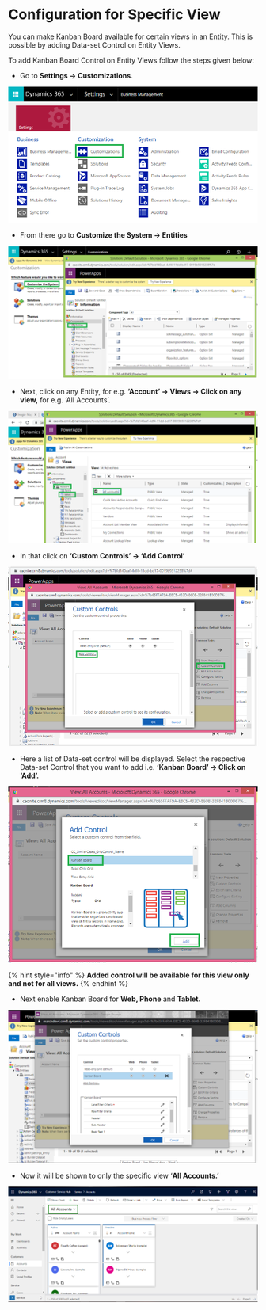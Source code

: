# Configuration for Specific View

You can make Kanban Board available for certain views in an Entity. This is possible by adding Data-set Control on Entity Views.

To add Kanban Board Control on Entity Views follow the steps given below:

* Go to **Settings -> Customizations**.

![](<../../.gitbook/assets/1 (294).png>)

* &#x20;From there go to **Customize the System -> Entities**

![](<../../.gitbook/assets/2 (12).png>)

* Next, click on any Entity, for e.g. **‘Account’ -> Views -> Click on any view,** for e.g. ‘All Accounts’.

![](<../../.gitbook/assets/3 (5).png>)

* In that click on **‘Custom Controls’ -> ‘Add Control’**

![](../../.gitbook/assets/4.png)

* Here a list of Data-set control will be displayed. Select the respective Data-set Control that you want to add i.e. **‘Kanban Board’ -> Click on ‘Add’.**

![](<../../.gitbook/assets/5 (12).png>)

{% hint style="info" %}
**Added control will be available for this view only and not for all views.**
{% endhint %}

* Next enable Kanban Board for **Web, Phone** and **Tablet.**

![](<../../.gitbook/assets/1 (397).png>)

* Now it will be shown to only the specific view ‘**All Accounts.’**

![](../../.gitbook/assets/ConfigureSpecificView-last.png)
